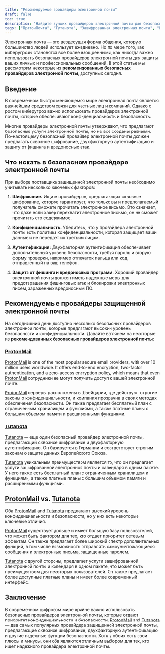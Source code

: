 ```yaml
---
title: "Рекомендуемые провайдеры электронной почты"
draft: false
toc: true
description: "Найдите лучших провайдеров электронной почты для безопасной и зашифрованной связи с рекомендованным списком SimeonOnSecurity. Откройте для себя лучшие решения, в том числе ProtonMail, предпочтительный выбор со сквозным шифрованием, и Tutanota, еще один безопасный вариант для зашифрованных сообщений электронной почты."
tags: ["ПротонПочта", "Тутанота", "Зашифрованная электронная почта", "E2E-шифрование", "Безопасность электронной почты", "Конфиденциальность в Интернете", "Рекомендуемые поставщики электронной почты", "СимеонОнСекьюрити"]
---
```


Электронная почта — это вездесущая форма общения, которую большинство людей использует ежедневно. Но по мере того, как киберугрозы становятся все более изощренными, как никогда важно использовать безопасных провайдеров электронной почты для защиты ваших личных и профессиональных сообщений. В этой статье мы рассмотрим некоторые из **рекомендованных безопасных провайдеров электронной почты**, доступных сегодня.

## Введение

В современном быстро меняющемся мире электронная почта является важнейшим средством связи для частных лиц и компаний. Однако с ростом киберугроз важно использовать провайдеров электронной почты, которые обеспечивают конфиденциальность и безопасность.

Многие провайдеры электронной почты утверждают, что предлагают безопасные услуги электронной почты, но не все созданы равными. По-настоящему безопасный провайдер электронной почты должен предлагать сквозное шифрование, двухфакторную аутентификацию и защиту от фишинга и вредоносных атак.

## Что искать в безопасном провайдере электронной почты

При выборе поставщика защищенной электронной почты необходимо учитывать несколько ключевых факторов:

1. **Шифрование.** Ищите провайдеров, предлагающих сквозное шифрование, которое гарантирует, что только вы и предполагаемый получатель сможете прочитать электронное письмо. Это означает, что даже если хакер перехватит электронное письмо, он не сможет прочитать его содержимое.

2. **Конфиденциальность.** Убедитесь, что у провайдера электронной почты есть политика конфиденциальности, которая защищает ваши данные и не передает их третьим лицам.

3. **Аутентификация:** Двухфакторная аутентификация обеспечивает дополнительный уровень безопасности, требуя пароль и вторую форму проверки, например отпечаток пальца или код, отправленный на ваш телефон.

4. **Защита от фишинга и вредоносных программ**. Хороший провайдер электронной почты должен иметь надежные меры для предотвращения фишинговых атак и блокировки электронных писем, зараженных вредоносным ПО.

## Рекомендуемые провайдеры защищенной электронной почты

На сегодняшний день доступно несколько безопасных провайдеров электронной почты, которые предлагают высокий уровень безопасности и конфиденциальности. Давайте взглянем на некоторые из **рекомендованных безопасных провайдеров электронной почты**:

### [ProtonMail](https://pr.tn/ref/KWMTP5393DR0)

[ProtonMail](https://pr.tn/ref/KWMTP5393DR0) is one of the most popular secure email providers, with over 10 million users worldwide. It offers end-to-end encryption, two-factor authentication, and a zero-access encryption policy, which means that even [ProtonMail](https://pr.tn/ref/KWMTP5393DR0) сотрудники не могут получить доступ к вашей электронной почте.

[ProtonMail](https://pr.tn/ref/KWMTP5393DR0) серверы расположены в Швейцарии, где действуют строгие законы о конфиденциальности, и компания прозрачна в своих методах обеспечения безопасности. Он также предлагает бесплатный план с ограниченным хранилищем и функциями, а также платные планы с большим объемом памяти и расширенными функциями.

### [Tutanota](https://tutanota.com/)

[Tutanota](https://tutanota.com/) — еще один безопасный провайдер электронной почты, предлагающий сквозное шифрование и двухфакторную аутентификацию. Он базируется в Германии и соответствует строгим законам о защите данных Европейского Союза.

[Tutanota](https://tutanota.com/) уникальным преимуществом является то, что он предлагает услуги зашифрованной электронной почты и календаря в одном пакете. У него также есть бесплатный план с ограниченным хранилищем и функциями, а также платные планы с большим объемом памяти и расширенными функциями.

## [ProtonMail](https://pr.tn/ref/KWMTP5393DR0) vs. [Tutanota](https://tutanota.com/)

Оба [ProtonMail](https://pr.tn/ref/KWMTP5393DR0) and [Tutanota](https://tutanota.com/) предлагают высокий уровень конфиденциальности и безопасности, но у них есть некоторые ключевые отличия.

[ProtonMail](https://pr.tn/ref/KWMTP5393DR0) существует дольше и имеет большую базу пользователей, что может быть фактором для тех, кто отдает приоритет сетевым эффектам. Он также предлагает более широкий спектр дополнительных функций, в том числе возможность отправлять самоуничтожающиеся сообщения и электронные письма, защищенные паролем.

[Tutanota](https://tutanota.com/) с другой стороны, предлагает услуги зашифрованной электронной почты и календаря в одном пакете, что может быть преимуществом для некоторых пользователей. Он также предлагает более доступные платные планы и имеет более современный интерфейс.

## Заключение

В современном цифровом мире крайне важно использовать безопасных провайдеров электронной почты, которые отдают приоритет конфиденциальности и безопасности. [ProtonMail](https://pr.tn/ref/KWMTP5393DR0) and [Tutanota](https://tutanota.com/) — два самых популярных провайдера защищенной электронной почты, предлагающие сквозное шифрование, двухфакторную аутентификацию и другие надежные функции безопасности. Хотя у обоих есть свои плюсы и минусы, они оба являются отличным выбором для тех, кто ищет надежного провайдера электронной почты.